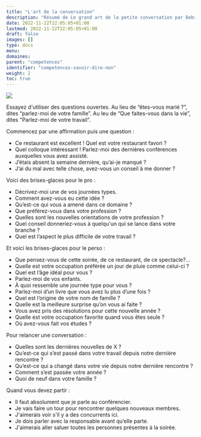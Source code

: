 ```yaml
---
title: "L'art de la conversation"
description: "Résumé de Le grand art de la petite conversation par Debra Fine"
date: 2022-11-22T22:05:05+01:00
lastmod: 2022-11-22T22:05:05+01:00
draft: false
images: []
type: docs
menu:
domaines:
parent: "competences"
identifier: "competences-savoir-dire-non"
weight: 2
toc: true
---
```


<a href="https://www.amazon.fr/grand-art-petite-conversation-occasions-ebook/dp/B07GPV3TRQ?__mk_fr_FR=%C3%85M%C3%85%C5%BD%C3%95%C3%91&crid=3619O18C0TPFL&keywords=Le+grand+art+de+la+petite+conversation&qid=1666690343&qu=eyJxc2MiOiIwLjk2IiwicXNhIjoiMC44NSIsInFzcCI6IjAuNzUifQ%3D%3D&sprefix=le+grand+art+de+la+petite+conversation%2Caps%2C66&sr=8-2&linkCode=li2&tag=blog-straumat-21&linkId=3b97475cff4c609aad7991e1651a6147&language=fr_FR&ref_=as_li_ss_il" target="_blank"><img border="0" src="//ws-eu.amazon-adsystem.com/widgets/q?_encoding=UTF8&ASIN=B07GPV3TRQ&Format=_SL160_&ID=AsinImage&MarketPlace=FR&ServiceVersion=20070822&WS=1&tag=blog-straumat-21&language=fr_FR" ></a><img src="https://ir-fr.amazon-adsystem.com/e/ir?t=blog-straumat-21&language=fr_FR&l=li2&o=8&a=B07GPV3TRQ" width="1" height="1" border="0" alt="" style="border:none !important; margin:0px !important;" />

Essayez d'utiliser des questions ouvertes. Au lieu de “êtes-vous marié ?”, dites “parlez-moi de votre famille”. Au leu
de “Que faites-vous dans la vie”, dites "Parlez-moi de votre travail”.

Commencez par une affirmation puis une question :
- Ce restaurant est excellent ! Quel est votre restaurant favori ?
- Quel colloque intéressant ! Parlez-moi des dernières conférences auxquelles vous avez assisté.
- J’étais absent la semaine dernière, qu’ai-je manqué ?
- J’ai du mal avec telle chose, avez-vous un conseil à me donner ?

Voici des brises-glaces pour le pro :
- Décrivez-moi une de vos journées types.
- Comment avez-vous eu cette idée ?
- Qu’est-ce qui vous a amené dans ce domaine ?
- Que préférez-vous dans votre profession ?
- Quelles sont les nouvelles orientations de votre profession ?
- Quel conseil donneriez-vous à quelqu'un qui se lance dans votre branche ?
- Quel est l’aspect le plus difficile de votre travail ?

Et voici les brises-glaces pour le perso :
- Que pensez-vous de cette soirée, de ce restaurant, de ce spectacle?...
- Quelle est votre occupation préférée un jour de pluie comme celui-ci ?
- Quel est l’âge idéal pour vous ?
- Parlez-moi de vos enfants.
- À quoi ressemble une journée type pour vous ?
- Parlez-moi d’un livre que vous avez lu plus d’une fois ?
- Quel est l’origine de votre nom de famille ?
- Quelle est la meilleure surprise qu’on vous ai faite ?
- Vous avez pris des résolutions pour cette nouvelle année ?
- Quelle est votre occupation favorite quand vous êtes seule ?
- Où avez-vous fait vos études ?

Pour relancer une conversation :
- Quelles sont les dernières nouvelles de X ?
- Qu’est-ce qui s’est passé dans votre travail depuis notre dernière rencontre ?
- Qu’est-ce qui a changé dans votre vie depuis notre dernière rencontre ?
- Comment s’est passée votre année ?
- Quoi de neuf dans votre famille ?

Quand vous devez partir :
- Il faut absolument que je parle au conférencier.
- Je vais faire un tour pour rencontrer quelques nouveaux membres.
- J'aimerais voir s'il y a des concurrents ici.
- Je dois parler avec la responsable avant qu’elle parte.
- J'aimerais aller saluer toutes les personnes présentes à la soirée.